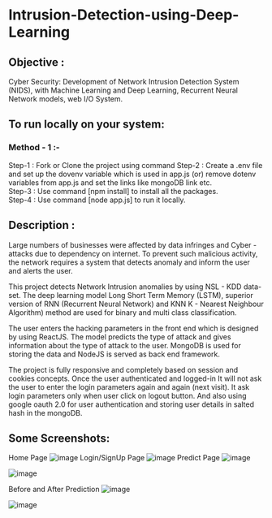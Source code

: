 # Intrusion-Detection-using-Deep-Learning
## Objective : 
Cyber Security: Development of Network Intrusion Detection System (NIDS),   with Machine Learning and Deep Learning, Recurrent Neural Network models, web I/O System.
## To run locally on your system:

### Method - 1 :-
Step-1 : Fork or Clone the project using command
Step-2 : Create a .env file and set up the dovenv variable which is used in app.js (or) remove dotenv variables from app.js and set the links like mongoDB link etc.            
Step-3 : Use command [npm install] to install all the packages.                                                                                                          
Step-4 : Use command [node app.js] to run it locally.
## Description : 
Large numbers of businesses were affected by data infringes and Cyber -attacks due to dependency on internet. To prevent such malicious activity, the network requires a system that detects anomaly and inform the user and alerts the user. 


This project detects Network Intrusion anomalies by using NSL - KDD data-set. The deep learning model Long Short Term Memory (LSTM), superior version of RNN (Recurrent Neural Network) and KNN K - Nearest Neighbour Algorithm) method are used for binary and multi class classification. 

The user enters the hacking parameters in the front end which is designed by using ReactJS. The model predicts the type of attack and gives information about the type of attack to the user. MongoDB is used for storing the data and NodeJS is served as back end framework.

The project is fully responsive and completely based on session and cookies concepts. Once the user authenticated and logged-in It will not ask the user to enter the login parameters again and again (next visit). It ask login parameters only when user click on logout button. And also using google oauth 2.0 for user authentication and storing user details in salted hash in the mongoDB.

## Some Screenshots: 
Home Page
![image](https://github.com/madhuraj0705/Intrusion-Detection-using-Deep-Learning/assets/150532928/db3f2a6f-f8d1-4478-901d-7e6aaa7014ec)
Login/SignUp Page
![image](https://github.com/madhuraj0705/Intrusion-Detection-using-Deep-Learning/assets/150532928/98975dda-2d22-4df2-b628-4a3e6fbaf943)
Predict Page
![image](https://github.com/madhuraj0705/Intrusion-Detection-using-Deep-Learning/assets/150532928/9946dd5d-6a70-4ec8-84d8-387574bf5889)

![image](https://github.com/madhuraj0705/Intrusion-Detection-using-Deep-Learning/assets/150532928/8c763864-1269-4afb-bdee-e9e327677e69)

Before and After Prediction
![image](https://github.com/madhuraj0705/Intrusion-Detection-using-Deep-Learning/assets/150532928/39bfca40-4b29-44f4-baed-104a01e1f575)

![image](https://github.com/madhuraj0705/Intrusion-Detection-using-Deep-Learning/assets/150532928/a4a6d5d3-0a0b-4cd5-badb-42726867731f)






